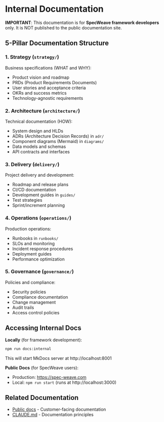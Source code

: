 # Internal Documentation

**IMPORTANT**: This documentation is for **SpecWeave framework developers** only. It is NOT published to the public documentation site.

## 5-Pillar Documentation Structure

### 1. Strategy (`strategy/`)
Business specifications (WHAT and WHY):
- Product vision and roadmap
- PRDs (Product Requirements Documents)
- User stories and acceptance criteria
- OKRs and success metrics
- Technology-agnostic requirements

### 2. Architecture (`architecture/`)
Technical documentation (HOW):
- System design and HLDs
- ADRs (Architecture Decision Records) in `adr/`
- Component diagrams (Mermaid) in `diagrams/`
- Data models and schemas
- API contracts and interfaces

### 3. Delivery (`delivery/`)
Project delivery and development:
- Roadmap and release plans
- CI/CD documentation
- Development guides in `guides/`
- Test strategies
- Sprint/increment planning

### 4. Operations (`operations/`)
Production operations:
- Runbooks in `runbooks/`
- SLOs and monitoring
- Incident response procedures
- Deployment guides
- Performance optimization

### 5. Governance (`governance/`)
Policies and compliance:
- Security policies
- Compliance documentation
- Change management
- Audit trails
- Access control policies

## Accessing Internal Docs

**Locally** (for framework development):
```bash
npm run docs:internal
```
This will start MkDocs server at http://localhost:8001

**Public Docs** (for SpecWeave users):
- Production: https://spec-weave.com
- Local: `npm run start` (runs at http://localhost:3000)

## Related Documentation

- [Public docs](../public/README.md) - Customer-facing documentation
- [CLAUDE.md](../../../CLAUDE.md#living-documentation-principles) - Documentation principles
